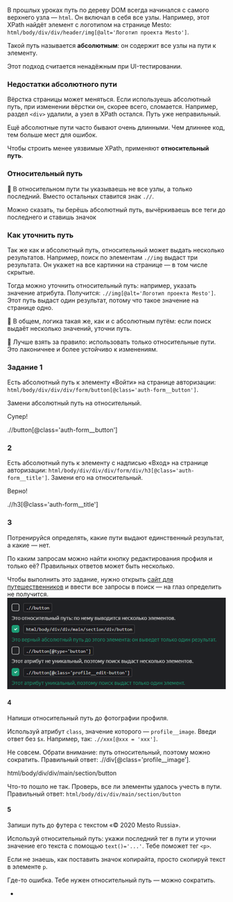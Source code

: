 В прошлых уроках путь по дереву DOM всегда начинался с самого верхнего узла — `html`. Он включал в себя все узлы. Например, этот XPath найдёт элемент с логотипом на странице Mesto: `html/body/div/div/header/img[@alt='Логотип проекта Mesto']`.

Такой путь называется **абсолютным**: он содержит все узлы на пути к элементу.

Этот подход считается ненадёжным при UI-тестировании.

### Недостатки абсолютного пути

Вёрстка страницы может меняться. Если используешь абсолютный путь, при изменении вёрстки он, скорее всего, сломается. Например, раздел `<div>` удалили, а узел в XPath остался. Путь уже неправильный.

Ещё абсолютные пути часто бывают очень длинными. Чем длиннее код, тем больше мест для ошибок.

Чтобы строить менее уязвимые XPath, применяют **относительный путь**.

### Относительный путь

📌 В относительном пути ты указываешь не все узлы, а только последний. Вместо остальных ставится знак `.//`.

Можно сказать, ты берёшь абсолютный путь, вычёркиваешь все теги до последнего и ставишь значок

### Как уточнить путь

Так же как и абсолютный путь, относительный может выдать несколько результатов. Например, поиск по элементам `.//img` выдаст три результата. Он укажет на все картинки на странице — в том числе скрытые.

Тогда можно уточнить относительный путь: например, указать значение атрибута. Получится: `.//img[@alt='Логотип проекта Mesto']`. Этот путь выдаст один результат, потому что такое значение на странице одно.

📌 В общем, логика такая же, как и с абсолютным путём: если поиск выдаёт несколько значений, уточни путь.

📌 Лучше взять за правило: использовать только относительные пути. Это лаконичнее и более устойчиво к изменениям.

### Задание 1

Есть абсолютный путь к элементу «Войти» на странице авторизации: `html/body/div/div/div/form/button[@class='auth-form__button']`.

Замени абсолютный путь на относительный.

Супер!

.//button[@class='auth-form__button']

### 2

Есть абсолютный путь к элементу с надписью «Вход» на странице авторизации: `html/body/div/div/div/form/div/h3[@class='auth-form__title']`. Замени его на относительный.

Верно!

.//h3[@class='auth-form__title']

### 3
Потренируйся определять, какие пути выдают единственный результат, а какие — нет.

По каким запросам можно найти кнопку редактирования профиля и только её? Правильных ответов может быть несколько.

Чтобы выполнить это задание, нужно открыть [сайт для путешественников](https://qa-mesto.praktikum-services.ru/) и ввести все запросы в поиск — на глаз определить не получится.
![img_10.png](img%2Fimg_10.png)

#### 4
Напиши относительный путь до фотографии профиля.

Используй атрибут `class`, значение которого — `profile__image`. Введи ответ без `$x`. Например, так: `.//xxx[@xxx = 'xxx']`.

Не совсем. Обрати внимание: путь относительный, поэтому можно сократить. Правильный ответ: .//div[@class='profile__image'].

html/body/div/div/main/section/button

Что-то пошло не так. Проверь, все ли элементы удалось учесть в пути. Правильный ответ: `html/body/div/div/main/section/button`

#### 5
Запиши путь до футера с текстом «© 2020 Mesto Russia».

Используй относительный путь: укажи последний тег в пути и уточни значение его текста с помощью `text()='...'`. Тебе поможет тег `<p>`.

Если не знаешь, как поставить значок копирайта, просто скопируй текст в элементе `p`.

Где-то ошибка. Тебе нужен относительный путь — можно сократить.

-
